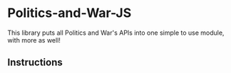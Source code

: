 # Politics-and-War-JS
This library puts all Politics and War's APIs into one simple to use module, with more as well!

## Instructions
